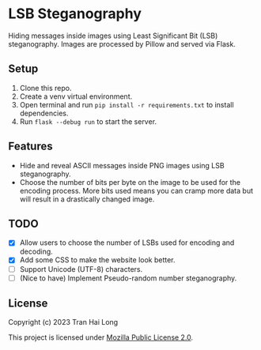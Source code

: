# LSB Steganography

Hiding messages inside images using Least Significant Bit (LSB) steganography. Images are processed by Pillow and
served via Flask.

## Setup

1. Clone this repo.
2. Create a venv virtual environment.
3. Open terminal and run `pip install -r requirements.txt` to install dependencies.
4. Run `flask --debug run` to start the server.

## Features

- Hide and reveal ASCII messages inside PNG images using LSB steganography.
- Choose the number of bits per byte on the image to be used for the encoding process. More bits used means you can
  cramp more data but will result in a drastically changed image.

## TODO

- [x] Allow users to choose the number of LSBs used for encoding and decoding.
- [x] Add some CSS to make the website look better.
- [ ] Support Unicode (UTF-8) characters.
- [ ] (Nice to have) Implement Pseudo-random number steganography.

## License

Copyright (c) 2023 Tran Hai Long

This project is licensed under [Mozilla Public License 2.0](LICENSE).
